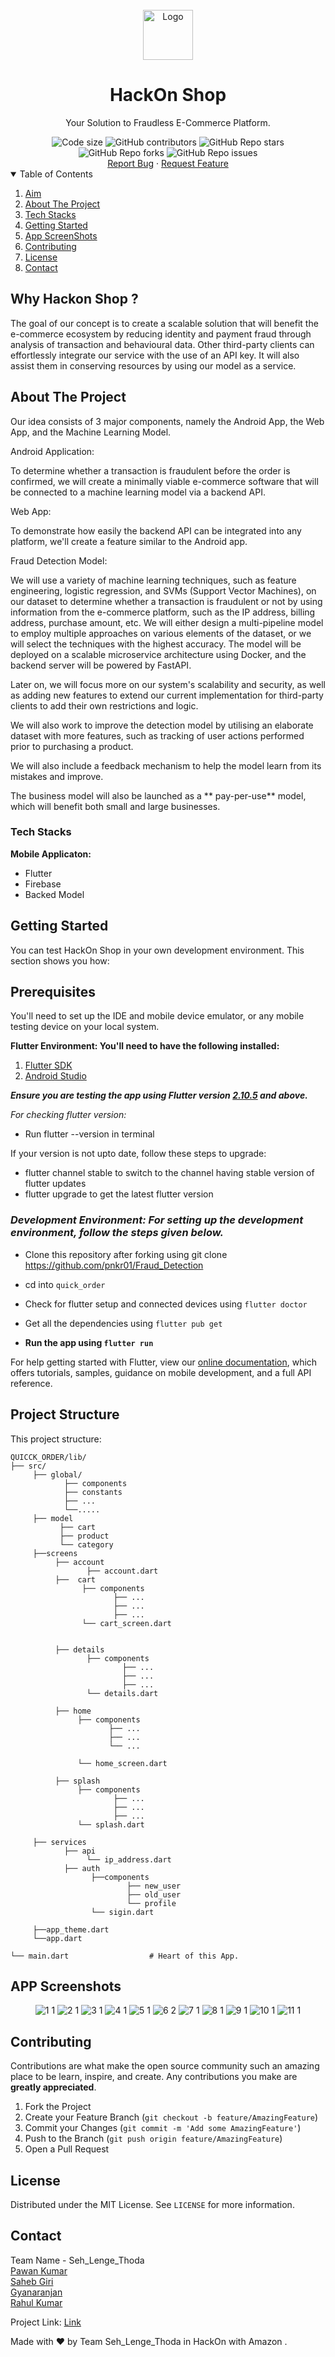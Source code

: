 <br />

<div align="center">
  <a href="https://github.com/pnkr01/Fraud_Detection">
    <img src="https://user-images.githubusercontent.com/83778936/182015338-58021bcb-1855-4d81-8745-c7ee34b4ccf3.png" alt="Logo" width="80" height="80">
  </a>
  <h1 align="center"><b>HackOn Shop</b></h1>
    <p align="center">
    Your Solution to Fraudless E-Commerce Platform.
  </p>
<img src="https://img.shields.io/github/languages/code-size/pnkr01/ghumo?style=flat-square" alt="Code size" />
<img alt="GitHub contributors" src="https://img.shields.io/github/contributors/pnkr01/ghumo?style=flat-square">
<img alt="GitHub Repo stars" src="https://img.shields.io/github/stars/pnkr01/ghumo?style=flat-square">
<img alt="GitHub Repo forks" src="https://img.shields.io/github/forks/pnkr01/ghumo?style=flat-square">
<img alt="GitHub Repo issues" src="https://img.shields.io/github/issues/pnkr01/ghumo?style=flat-square">
<br />
<a href="https://github.com/pnkr01/ghumo/issues">Report Bug</a>
·
<a href="https://github.com/pnkr01/ghumo/issues">Request Feature</a>
</div>

<!-- TABLE OF CONTENTS -->
<details open="open">
  <summary>Table of Contents</summary>
  <ol>
    <li>
      <a href="#why-hackon-shop-">Aim</a>
    </li>
    <li>
      <a href="#about-the-project">About The Project</a>
    </li>
    <li>
      <a href="#tech-stacks">Tech Stacks</a>
    </li>
    <li>
      <a href="#getting-started">Getting Started</a>
    </li>
    <li><a href="#app-screenshots">App ScreenShots</a></li>
    <li><a href="#contributing">Contributing</a></li>
    <li><a href="#license">License</a></li>
    <li><a href="#contact">Contact</a></li>
  </ol>
</details>

## Why Hackon Shop ?

The goal of our concept is to create a scalable solution that will benefit the e-commerce ecosystem by reducing identity and payment fraud through analysis of transaction and behavioural data. Other third-party clients can effortlessly integrate our service with the use of an API key. It will also assist them in conserving resources by using our model as a service.

## About The Project

Our idea consists of 3 major components, namely the Android App, the Web App, and the Machine Learning Model.

Android Application:

To determine whether a transaction is fraudulent before the order is confirmed, we will create a minimally viable e-commerce software that will be connected to a machine learning model via a backend API.

Web App:

To demonstrate how easily the backend API can be integrated into any platform, we'll create a feature similar to the Android app.

Fraud Detection Model:

We will use a variety of machine learning techniques, such as feature engineering, logistic regression, and SVMs (Support Vector Machines), on our dataset to determine whether a transaction is fraudulent or not by using information from the e-commerce platform, such as the IP address, billing address, purchase amount, etc. We will either design a multi-pipeline model to employ multiple approaches on various elements of the dataset, or we will select the techniques with the highest accuracy. The model will be deployed on a scalable microservice architecture using Docker, and the backend server will be powered by FastAPI.

Later on, we will focus more on our system's scalability and security, as well as adding new features to extend our current implementation for third-party clients to add their own restrictions and logic.

We will also work to improve the detection model by utilising an elaborate dataset with more features, such as tracking of user actions performed prior to purchasing a product.

We will also include a feedback mechanism to help the model learn from its mistakes and improve.

The business model will also be launched as a ** pay-per-use** model, which will benefit both small and large businesses.


### Tech Stacks

**Mobile Applicaton:**

- Flutter
- Firebase
- Backed Model


## Getting Started

You can test HackOn Shop in your own development environment. This section shows you how:

## Prerequisites

You'll need to set up the IDE and mobile device emulator, or any mobile testing device on your local system.


**Flutter Environment: You'll need to have the following installed:**

1. [Flutter SDK](https://flutter.dev/docs/get-started/install)
2. [Android Studio](https://developer.android.com/studio)

***Ensure you are testing the app using Flutter version [2.10.5](https://docs.flutter.dev/development/tools/sdk/releases?tab=windows) and above.***

*For checking flutter version:*

- Run flutter --version in terminal

If your version is not upto date, follow these steps to upgrade:

- flutter channel stable to switch to the channel having stable version of flutter updates
- flutter upgrade to get the latest flutter version

### *Development Environment: For setting up the development environment, follow the steps given below.*

- Clone this repository after forking using git clone <https://github.com/pnkr01/Fraud_Detection>
- cd into `quick_order`
- Check for flutter setup and connected devices using `flutter doctor`
- Get all the dependencies using `flutter pub get`

- **Run the app using `flutter run`**

For help getting started with Flutter, view our
[online documentation](https://flutter.dev/docs), which offers tutorials,
samples, guidance on mobile development, and a full API reference.

## Project Structure

This project structure:

```text
QUICCK_ORDER/lib/
├── src/                       
     ├── global/
            ├── components
            ├── constants
            ├── ...
            └──.....
     ├── model
           ├── cart
           ├── product
           └── category
     ├──screens
          ├── account 
                 ├── account.dart
          ├──  cart
                ├── components
                       ├── ...
                       ├── ...
                       ├── ...
                └── cart_screen.dart
                
                
          ├── details
                 ├── components
                         ├── ...
                         ├── ...
                         ├── ...
                 └── details.dart
                 
          ├── home
               ├── components
                      ├── ...
                      ├── ...
                      └── ...
                      
               └── home_screen.dart
               
          ├── splash
               ├── components
                       ├── ...
                       ├── ...
                       ├── ...
               └── splash.dart
          
     ├── services
            ├── api
                 └── ip_address.dart
            ├── auth
                  ├──components
                          ├── new_user
                          ├── old_user
                          └── profile
                  └── sigin.dart
            
     ├──app_theme.dart
     └──app.dart
            
└── main.dart                  # Heart of this App.
```

## APP Screenshots

<div align="center">


![1 1](https://user-images.githubusercontent.com/83778936/182018244-ee4c7882-ad6a-426a-a103-5f618a6a9fea.jpg)
![2 1](https://user-images.githubusercontent.com/83778936/182018256-adabcb33-3647-4830-b516-6c2e01a184f9.jpg)
![3 1](https://user-images.githubusercontent.com/83778936/182018264-6e794c0e-f97d-42a8-bbf9-65f20783890e.jpg)
![4 1](https://user-images.githubusercontent.com/83778936/182018266-bffac51e-8604-43b9-9332-d93e4ef97862.jpg)
![5 1](https://user-images.githubusercontent.com/83778936/182018271-4a096b88-89be-4275-b4d0-6fe2dc88dfd4.jpg)
![6 2](https://user-images.githubusercontent.com/83778936/182018275-c276b90b-3b91-475a-a4d4-d42a4bc2a57e.jpg)
![7 1](https://user-images.githubusercontent.com/83778936/182018306-aa410027-7325-409f-9ebd-ef5a55a12606.jpg)
![8 1](https://user-images.githubusercontent.com/83778936/182018281-bc3f07cc-29dd-4c5d-b604-11592a984d69.jpg)
![9 1](https://user-images.githubusercontent.com/83778936/182018286-eeb0c47b-51ff-4c1e-9cce-ae911a540a39.jpg)
![10 1](https://user-images.githubusercontent.com/83778936/182018287-53c21b4f-9c75-48ae-af67-9b6097239192.jpg)
![11 1](https://user-images.githubusercontent.com/83778936/182018288-74b39e69-56c5-4fbe-a77f-dd180f2c4437.jpg)


</div>

## Contributing

Contributions are what make the open source community such an amazing place to be learn, inspire, and create. Any contributions you make are **greatly appreciated**.

1. Fork the Project
2. Create your Feature Branch (`git checkout -b feature/AmazingFeature`)
3. Commit your Changes (`git commit -m 'Add some AmazingFeature'`)
4. Push to the Branch (`git push origin feature/AmazingFeature`)
5. Open a Pull Request


## License

Distributed under the MIT License. See `LICENSE` for more information.

## Contact

Team Name - Seh_Lenge_Thoda 
<br>
[Pawan Kumar](https://github.com/pnkr01)
<br>
[Saheb Giri](https://github.com/iamsahebgiri)
<br>
[Gyanaranjan](https://github.com/TheSpeedX)
<br>
[Rahul Kumar](https://github.com/rahulhind)

Project Link: [Link](https://github.com/pnkr01/Fraud_Detection)

Made with ♥ by Team Seh_Lenge_Thoda in HackOn with Amazon .

